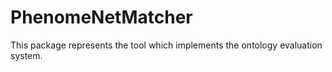 # PhenomeNetMatcher
This package represents the tool which implements the ontology evaluation system.

